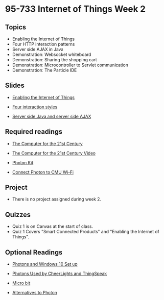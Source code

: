 # 95-733 Internet of Things Week 2

## Topics
+ Enabling the Internet of Things
+ Four HTTP interaction patterns
+ Server side AJAX in Java
+ Demonstration: Websocket whiteboard
+ Demonstration: Sharing the shopping cart
+ Demonstration: Microcontroller to Servlet communication  
+ Demonstration: The Particle IDE

## Slides
+ [Enabling the Internet of Things](https://www.andrew.cmu.edu/user/mm6/95-733/PowerPoint/02_EnablingTheInternetOfThings.pptx)

+ [Four interaction styles](https://www.andrew.cmu.edu/user/mm6/95-733/PowerPoint/01_Four_Styles.ppt)

+ [Server side Java and server side AJAX](https://www.andrew.cmu.edu/user/mm6/95-733/PowerPoint/02_ServerSideJavaAndAJAX.ppt)

## Required readings

+ [The Computer for the 21st Century](iot/The_Computer_For_The_21st_Century.pdf)

+ [The Computer for the 21st Century Video ](https://www.youtube.com/watch?v=CkHALBOqn7s)

+ [Photon Kit ](https://store.particle.io/products/photon-kit)

+ [Connect Photon to CMU Wi-Fi ](https://www.andrew.cmu.edu/user/mm6/95-733/Photon_Connect_CMU_Wi-Fi.txt)

## Project

+ There is no project assigned during week 2.
## Quizzes

+ Quiz 1 is on Canvas at the start of class.
+ Quiz 1 Covers "Smart Connected Products" and "Enabling the Internet of Things".

## Optional Readings



+ [Photons and Windows 10 Set up](Photon/SetupParticlePhotoninWindows10.pdf)

+ [Photons Used by CheerLights and ThingSpeak](https://cheerlights.com)


+ [Micro bit ](http://microbit.org/)

+ [Alternatives to Photon  ](https://thenewstack.io/10-diy-development-boards-iot-prototyping/)
